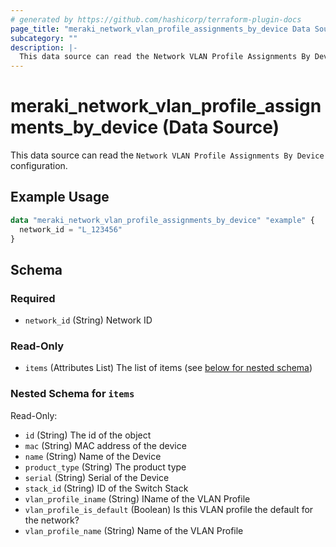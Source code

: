 ```yaml
---
# generated by https://github.com/hashicorp/terraform-plugin-docs
page_title: "meraki_network_vlan_profile_assignments_by_device Data Source - terraform-provider-meraki"
subcategory: ""
description: |-
  This data source can read the Network VLAN Profile Assignments By Device configuration.
---
```


# meraki_network_vlan_profile_assignments_by_device (Data Source)

This data source can read the `Network VLAN Profile Assignments By Device` configuration.

## Example Usage

```terraform
data "meraki_network_vlan_profile_assignments_by_device" "example" {
  network_id = "L_123456"
}
```

<!-- schema generated by tfplugindocs -->
## Schema

### Required

- `network_id` (String) Network ID

### Read-Only

- `items` (Attributes List) The list of items (see [below for nested schema](#nestedatt--items))

<a id="nestedatt--items"></a>
### Nested Schema for `items`

Read-Only:

- `id` (String) The id of the object
- `mac` (String) MAC address of the device
- `name` (String) Name of the Device
- `product_type` (String) The product type
- `serial` (String) Serial of the Device
- `stack_id` (String) ID of the Switch Stack
- `vlan_profile_iname` (String) IName of the VLAN Profile
- `vlan_profile_is_default` (Boolean) Is this VLAN profile the default for the network?
- `vlan_profile_name` (String) Name of the VLAN Profile
